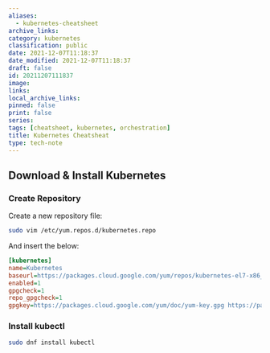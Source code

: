 ```yaml
---
aliases:
  - kubernetes-cheatsheet
archive_links: 
category: kubernetes
classification: public
date: 2021-12-07T11:18:37
date_modified: 2021-12-07T11:18:37
draft: false
id: 20211207111837
image: 
links: 
local_archive_links: 
pinned: false
print: false
series: 
tags: [cheatsheet, kubernetes, orchestration]
title: Kubernetes Cheatsheat
type: tech-note
---
```


## Download & Install Kubernetes

### Create Repository

Create a new repository file:

```sh
sudo vim /etc/yum.repos.d/kubernetes.repo
```

And insert the below:

```ini
[kubernetes]
name=Kubernetes
baseurl=https://packages.cloud.google.com/yum/repos/kubernetes-el7-x86_64
enabled=1
gpgcheck=1
repo_gpgcheck=1
gpgkey=https://packages.cloud.google.com/yum/doc/yum-key.gpg https://packages.cloud.google.com/yum/doc/rpm-package-key.gpg
```

### Install kubectl

```sh
sudo dnf install kubectl
```